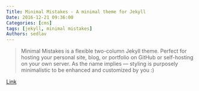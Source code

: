 ```yaml
---
Title: Minimal Mistakes - A minimal theme for Jekyll
Date: 2016-12-21 09:36:00
Categories: [cms]
tags: [jekyll, minimal mistakes]
Authors: sedlav
---
```


> Minimal Mistakes is a flexible two-column Jekyll theme. Perfect for hosting your personal site, blog, or portfolio on GitHub or self-hosting on your own server. As the name implies — styling is purposely minimalistic to be enhanced and customized by you :)

[Link](https://mmistakes.github.io/minimal-mistakes)
